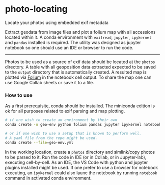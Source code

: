 # photo-locating
Locate your photos using embedded exif metadata

Extract geodata from image files and plot a folium map with all accessions located within it.
A conda environment with `exifread`, `jupyter`, `ipykernel` and `pandas` installed is required. The utility was designed as jupyter notebook so one should use an IDE or browser to run the code.
___
Photos to be used as a source of exif data should be located at the `photos` directory. A table with all geoposition data extracted expected to be saved to the `output` directory that is automatically created.
A resulted map is plotted via [Folium](https://python-visualization.github.io/folium/latest/index.html) in the notebook cell output. To share the map one can use Google Collab sheets or save it to a file.

### How to use
As a first prerequisite, conda should be installed. The miniconda edition is ok for all purposes related to exif parsing and map plotting.
```bash
# if one wish to create an environment by their own
conda create -n geo-env python folium pandas jupyter ipykernel notebook exifread

# or if one wish to use a setup that is known to perform well.
# A yaml file from the repo might be used.
conda create --file=geo-env.yml
```
In the working location, create a `photos` directory and simlink/copy photos to be parsed to it.
Run the code in IDE (or in Collab, or in Jupyter-lab), executing cell-by-cell.
As an IDE, the VS Code with python and jupyter plugins installed might be used.
If one prefer to use a browser for notebook executing, an `ipykernel` could also launc the notebook by running `notebook` command in activated conda environment.

